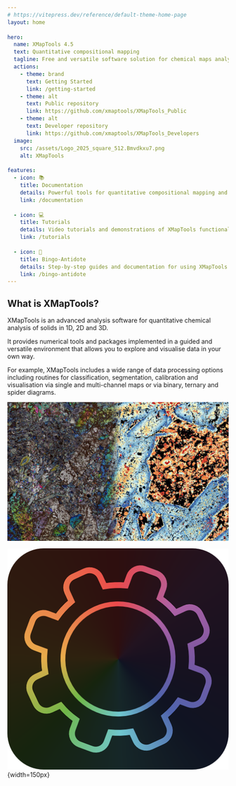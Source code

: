 ```yaml
---
# https://vitepress.dev/reference/default-theme-home-page
layout: home

hero:
  name: XMapTools 4.5
  text: Quantitative compositional mapping
  tagline: Free and versatile software solution for chemical maps analysis
  actions:
    - theme: brand
      text: Getting Started
      link: /getting-started
    - theme: alt
      text: Public repository
      link: https://github.com/xmaptools/XMapTools_Public
    - theme: alt
      text: Developer repository
      link: https://github.com/xmaptools/XMapTools_Developers
  image:
    src: /assets/Logo_2025_square_512.Bmvdkxu7.png
    alt: XMapTools

features:
  - icon: 📚
    title: Documentation
    details: Powerful tools for quantitative compositional mapping and analysis
    link: /documentation

  - icon: 💻
    title: Tutorials
    details: Video tutorials and demonstrations of XMapTools functionality
    link: /tutorials

  - icon: 🚀
    title: Bingo-Antidote 
    details: Step-by-step guides and documentation for using XMapTools
    link: /bingo-antidote
---
```


## What is XMapTools?

XMapTools is an advanced analysis software for quantitative chemical analysis of solids in 1D, 2D and 3D.

It provides numerical tools and packages implemented in a guided and versatile environment that allows you to explore and visualise data in your own way.

For example, XMapTools includes a wide range of data processing options including routines for classification, segmentation, calibration and visualisation via single and multi-channel maps or via binary, ternary and spider diagrams.

![XMapTools Logo](/assets/XMapTools_Transition.jpg)


![XMapTools Logo](/assets/Logo_2025_square_512.png){width=150px}



